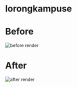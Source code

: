 # lorongkampuse
# Before 
![before render](https://github.com/Agra27/lorongkampuse/assets/135080285/be7622bd-2d59-4b20-bcc3-2533d0833db2)
# After 
![after render](https://github.com/Agra27/lorongkampuse/assets/135080285/7b3732ad-8c33-400d-a12d-132988a8fad7)
